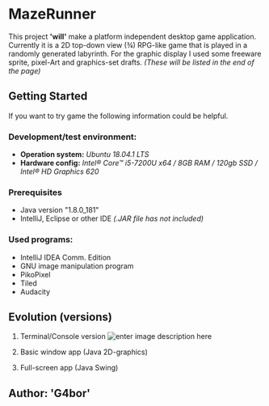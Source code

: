 # MazeRunner
This project **'will'** make a platform independent desktop game application. Currently it is a 2D top-down view (¾) RPG-like game that is played in a randomly generated labyrinth.
For the graphic display I used some freeware sprite, pixel-Art and graphics-set drafts.
*(These will be listed in the end of the page)*
## Getting Started ##
If you want to try game the following information could be helpful.
### Development/test environment: ###
- **Operation system:** *Ubuntu 18.04.1 LTS*
- **Hardware config:** *Intel® Core™ i5-7200U x64 / 8GB RAM / 120gb SSD / Intel® HD Graphics 620*
### Prerequisites
- Java version "1.8.0_181"
- IntelliJ, Eclipse or other IDE *(.JAR file has not included)*

### Used programs:
 - IntelliJ IDEA Comm. Edition
 - GNU image manipulation program
 - PikoPixel
 - Tiled
 - Audacity
## Evolution (versions)
1. Terminal/Console version
![enter image description here](https://drive.google.com/open?id=11FewrIHRIg3XpubXDYKsGbKBrhbJpLfJ)
2. Basic window app (Java 2D-graphics)

3. Full-screen app (Java Swing)
## Author:  'G4bor'
<!--stackedit_data:
eyJoaXN0b3J5IjpbLTE5MDU5MTIxMTcsMTg3MzM1NzUzMywyMD
U4Mjk0OTE2LDM2NDc0MDMyOCwxMDgyNDAyMjkyLC0xOTk4OTI5
MzI1LDEwNzkwMDg3NjFdfQ==
-->
